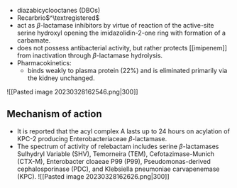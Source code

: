 - diazabicyclooctanes (DBOs)
- Recarbrio$^\textregistered$
- act as $\beta$-lactamase inhibitors by virtue of reaction of the active-site serine hydroxyl opening the imidazolidin-2-one ring with formation of a carbamate.
- does not possess antibacterial activity, but rather protects [[imipenem]] from inactivation through $\beta$-lactamase hydrolysis.
- Pharmacokinetics: 
	- binds weakly to plasma protein (22%) and is eliminated primarily via the kidney unchanged.

![[Pasted image 20230328162546.png\|300]]
## Mechanism of action
- It is reported that the acyl complex A lasts up to 24 hours on acylation of KPC-2 producing Enterobacteriaceae $\beta$-lactamase.
- The spectrum of activity of relebactam includes serine $\beta$-lactamases Sulhydryl Variable (SHV), Temorneira (TEM), Cefotazimase-Munich (CTX-M), Enterobacter cloaeae P99 (P99), Pseudomonas-derived cephalosporinase (PDC), and Klebsiella pneumoniae carvapenemase (KPC).
![[Pasted image 20230328162626.png\|300]]